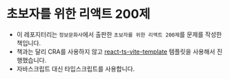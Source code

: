 # 초보자를 위한 리액트 200제
- 이 레포지터리는 `정보문화사`에서 출판한 `초보자를 위한 리액트 200제`를 문제를 작성한 책입니다. 
- 책과는 달리 CRA를 사용하지 않고 [react-ts-vite-template](https://github.com/fabien-ml/react-ts-vite-template) 템플릿을 사용해서 진행했습니다.
- 자바스크립트 대신 타입스크립트를 사용합니다.